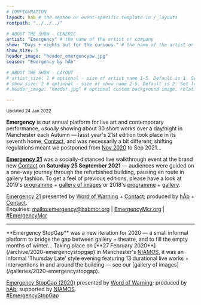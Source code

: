 ```yaml
---
# CONFIGURATION
layout: hab # the season or event-specific template in /_layouts
rootpath: "../../../"

# ABOUT THE SHOW - GENERIC
artist: "Emergency" # the name of the artist or company
show: "Days + nights out for the curious." # the name of the artist or company
show_size: 5
header_image: "header_emergencybw.jpg"   
season: "Emergency by hÅb" 

# ABOUT THE SHOW - LAYOUT
# artist_size: 1 # optional - size of artist name 1-5. Default is 1. Set longer names to lower values
# show_size: 2 # optional - size of show name 2-5. Default is 2. Set longer names to lower values
# header_image: "header.jpg" # optional custom background image, relative to current page

---
```

<small>Updated 24 Jan 2022</small>        
        
**Emergency** is our annual platform for live art and contemporary performance, *usually* showing about 30 short works over a day/night in Manchester each Autumn — lasst year's 21st edition took place in its seventh home, <a href="http://contactmcr.com" target="_blank">Contact</a>, and was necessarily a bit different; shifting regulations meant we postponed from [Nov 2020](/archive/2020-emergency) to Sep 2021…              
        
**[Emergency 21](/archive/2021-emergency)** was a socially-distanced live walkthrough event at the brand new <a href="http://contactmcr.com" target="_blank">Contact</a> on **Saturday 25 September 2021** — audiences were guided on a one-way journey through the refurbished building, pausing en route in gallery fashion. To get a feel of previous editions, please have a look at 2019's [programme](/archive/2019-emergency) + [gallery of images](/galleries/2019-emergency) or 2018's [programme](/archive/2018-emergency) + [gallery](/galleries/2018-emergency).         
        
[Emergency 21](/archive/2021-emergency) presented by [Word of Warning](/) + <a href="http://contactmcr.com" target="_blank">Contact</a>; produced by [hÅb](/hab) + <a href="http://contactmcr.com" target="_blank">Contact</a>.         
Enquiries: <mailto:emergency@habmcr.org> | <a href="http://emergencymcr.org" target="_blank">EmergencyMcr.org</a> | <a href="http://twitter.com/hashtag/EmergencyMcr" target="_blank">#EmergencyMcr</a>

<hr>         
**Emergency StopGap** was a new iteration for 2020 — a small informal platform to bridge the gap between gallery + theatre, and to fill the empty months of winter… Taking place on [**27 February 2020**](/archive/2020-emergencystopgap) in Manchester's <a href="http://www.niamos.space" target="_blank">NIAMOS</a>, it was an informal 'Thursday Late' style evening featuring 13 durational live works + interventions in and around the building — see our [gallery of images](/galleries/2020-emergencystopgap).        
       
[Emergency StopGap (2020)](/archive/2020-emergencystopgap) presented by [Word of Warning](/); produced by [hÅb](/hab); supported by <a href="http://www.niamos.space" target="_blank">NIAMOS</a>.        
<a href="http://twitter.com/hashtag/EmergencyStopGap" target="_blank">#EmergencyStopGap</a>

